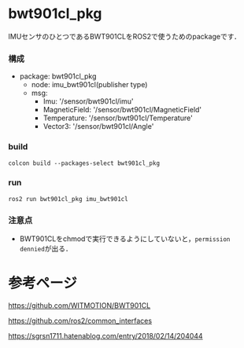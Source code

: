 # bwt901cl_pkg

IMUセンサのひとつであるBWT901CLをROS2で使うためのpackageです．

### 構成

- package: bwt901cl_pkg
    - node: imu_bwt901cl(publisher type)
    - msg:
        - Imu: '/sensor/bwt901cl/imu'
        - MagneticField: '/sensor/bwt901cl/MagneticField'
        - Temperature: '/sensor/bwt901cl/Temperature'
        - Vector3: '/sensor/bwt901cl/Angle'

### build

```
colcon build --packages-select bwt901cl_pkg
```

### run

```
ros2 run bwt901cl_pkg imu_bwt901cl
```

### 注意点

- BWT901CLをchmodで実行できるようにしていないと，`permission dennied`が出る．

# 参考ページ

https://github.com/WITMOTION/BWT901CL

https://github.com/ros2/common_interfaces

https://sgrsn1711.hatenablog.com/entry/2018/02/14/204044